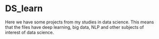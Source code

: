 # DS_learn
Here we have some projects from my studies in data science. This means that the files have deep learning, big data, NLP and other subjects of interest of data science.
